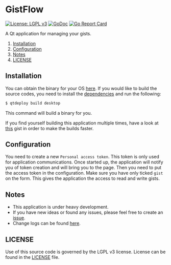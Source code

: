 # GistFlow
[![License: LGPL v3](https://img.shields.io/badge/License-LGPL%20v3-blue.svg)](https://www.gnu.org/licenses/lgpl-3.0)
[![GoDoc](https://godoc.org/github.com/arsham/gistflow?status.svg)](http://godoc.org/github.com/arsham/gistflow)
[![Go Report Card](https://goreportcard.com/badge/github.com/arsham/gistflow)](https://goreportcard.com/report/github.com/arsham/gistflow)

A Qt application for managing your gists.

1. [Installation](#installation)
2. [Configuration](#configuration)
3. [Notes](#notes)
4. [LICENSE](#license)

## Installation

You can obtain the binary for your OS [here][releases]. If you would like to
build the source codes, you need to install the [dependencies][therecipe] and
run the following:
```bash
$ qtdeploy build desktop
```
This command will build a binary for you.

If you find yourself building this application multiple times, have a look at
[this][ccache] gist in order to make the builds faster.

## Configuration

You need to create a new `Personal access token`. This token is only used for
application communications. Once started up, the application will notify you of
token creation and will bring you to the page. Then you need to put the access
token in the configuration. Make sure you have only ticked `gist` on the form.
This gives the application the access to read and write gists.

## Notes
* This application is under heavy development.
* If you have new ideas or found any issues, please feel free to create an [issue][issues].
* Change logs can be found [here](./CHANGELOG.md).

## LICENSE

Use of this source code is governed by the LGPL v3 license. License can be found
in the [LICENSE](./LICENSE) file.

[releases]: https://github.com/arsham/gistflow/releases
[therecipe]: https://github.com/therecipe/qt
[ccache]: https://gist.github.com/arsham/d6d01e94b2ffe19d101123236677256d
[issues]: https://github.com/arsham/gistflow/issues
